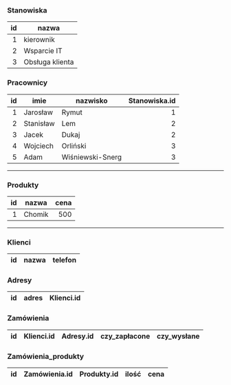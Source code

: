 ### Stanowiska ###

| id | nazwa           |
|---:|-----------------|
|  1 | kierownik       |
|  2 | Wsparcie IT     |
|  3 | Obsługa klienta |

### Pracownicy ###

| id | imie      | nazwisko         | Stanowiska.id |
|---:|-----------|------------------|--------------:|
|  1 | Jarosław  | Rymut            |             1 |
|  2 | Stanisław | Lem              |             2 |
|  3 | Jacek     | Dukaj            |             2 |
|  4 | Wojciech  | Orliński         |             3 |
|  5 | Adam      | Wiśniewski-Snerg |             3 |

--------------------

### Produkty ###

| id | nazwa  | cena |
|---:|--------|-----:|
|  1 | Chomik |  500 |

--------------------

### Klienci ###

| id | nazwa | telefon |
|---:|-------|---------|

### Adresy ###

| id | adres | Klienci.id |
|---:|-------|-----------:|

### Zamówienia ###

| id | Klienci.id | Adresy.id | czy_zapłacone | czy_wysłane |
|---:|-----------:|----------:|--------------:|------------:|

### Zamówienia_produkty ###

| id | Zamówienia.id | Produkty.id | ilość | cena |
|---:|--------------:|------------:|------:|-----:|
